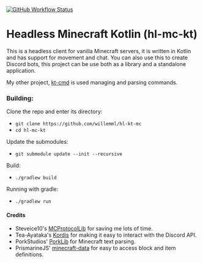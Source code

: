 [![GitHub Workflow Status](https://img.shields.io/github/workflow/status/willemml/hl-mc-kt/Java%20CI%20with%20Gradle?logo=github)](https://github.com/wnuke/hl-mc-kt/actions?query=workflow%3A%22Java%20CI%20with%20Gradle%22)
# Headless Minecraft Kotlin (hl-mc-kt)

This is a headless client for vanilla Minecraft servers, it is written in Kotlin and has support for movement and chat. You can also use this to create Discord bots, this project can be use both as a library and a standalone application.

My other project, [kt-cmd](https://github.com/willemml/kt-cmd) is used managing and parsing commands.

### Building:
Clone the repo and enter its directory:
 - `git clone https://github.com/willemml/hl-kt-mc`
 - `cd hl-mc-kt`

Update the submodules:
 - `git submodule update --init --recursive`
 
Build:
 - `./gradlew build`
 
Running with gradle:
 - `./gradlew run`

#### Credits
 - Steveice10's [MCProtocolLib](https://github.com/Steveice10/MCProtocolLib) for saving me lots of time.
 - Tea-Ayataka's [Kordis](https://github.com/Tea-Ayataka/Kordis) for making it easy to interact with the Discord API.
 - PorkStudios' [PorkLib](https://github.com/PorkStudios/PorkLib) for Minecraft text parsing.
 - PrismarineJS' [minecraft-data](https://github.com/PrismarineJS/minecraft-data) for easy to access block and item definitions.
